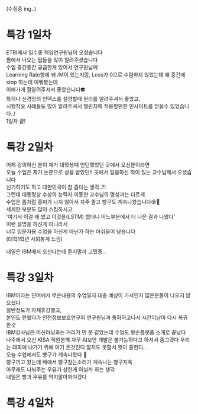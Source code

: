 (수정중 ing..)  

# 특강 1일차  
ETRI에서 임수종 책임연구원님이 오셨습니다  
짬에서 나오는 팁들을 많이 알려주셨습니다  
수업 중간중간 궁금한게 있어서 연구원님께  
Learning Rate항에 왜 /M이 있는지랑, Loss가 0으로 수렴하지 않았는데 왜 중간에 stop 하는데 여쭤봤는데  
이해가게 잘알려주셔서 좋았습니다👽  
특히나 신경망의 인덱스를 설명할때 원리를 알려주셔서 좋았고,  
시행착오 사례들도 많이 알려주셔서 챌린지때 적용할만한 인사이트를 얻을수 있었습니다..!  
1일차 끝!  


# 특강 2일차  
어제 강의하신 분이 제가 대학생때 인턴했었던 곳에서 오신분이라면  
오늘 수업은 제가 논문으로 상을 받았던!! 곳에서 일을하신 적이 있는 교수님께서 오셨습니다  
신기하기도 하고 대한민국이 참 좁다는 생각..?!  
그런데 대통령상 수상의 능력자 이동현 교수님의 명성과는 다르게  
수업은 좀처럼 흥미가 나지 않아서 자주 졸고 빵구도 계속나왔습니다😵🤪  
세세한 부분도 많이 스킵하시고  
'여기서 이걸 왜 썼고 이것을(LSTM) 썼더니 어느부분에서 더 나은 결과 나왔다'  
이런 설명을 하신게 아니라서  
너무 입문자용 수업을 하신게 아닌가 하는 아쉬움이 남습니다  
(대학1학년 사회통계 느낌)
  
내일은 IBM에서 오신다는데 듣지말까 고민중...  

# 특강 3일차  
IBM이라는 단어에서 무슨내용의 수업일지 대충 예상이 가서인지 많은분들이 나오지 않으셨다  
절반정도가 자체휴강했고,  
본인도 런했다가 인천정보보호연구회 연구원님과 통화하고나서 시간이남아 다시 복귀한것  
IBM강사님은 머신러닝과는 거리가 먼 분 같았는데 수업도 왓슨플랫폼 소개로 끝났다  
나주에서 오신 KISA 직원분께 자꾸 AI보안 개발은 불가능하다고 하셔서 좀그랬다 
우리는 대회에 나가기 위해 여기 온것인디 알지도 못함서 뭣이 중헌디..  
오늘 수업에서도 빵구가 계속나왔다 💩  
빵구끼고 왔는데 배에서 빵구참는소리가 계속나는 빵구지옥  
아무래도 나눠주는 우유가 상한게 아닐까 하는 생각  
내일은 빵과 우유를 먹지말아봐야겠다  

# 특강 4일차
